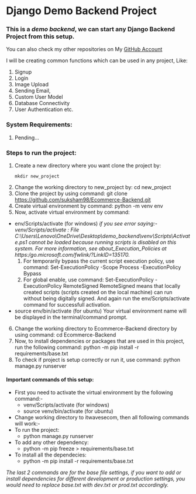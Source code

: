 # Django Demo Backend Project
### This is a _demo backend_, we can start any Django Backend Project from this setup.

You can also check my other repositories on My [GitHub Account](https://github.com/suksham98/)

I will be creating common functions which can be used in any project, Like:
1. Signup
1. Login 
1. Image Upload
1. Sending Email,
1. Custom User Model
1. Database Connectivity
1. User Authentication etc. 


### System Requirements:
1. Pending...


### Steps to run the project:
1. Create a new directory where you want clone the project by:
   ```
   mkdir new_project
   ```
2. Change the working directory to new_project by:
   cd new_project
3. Clone the project by using command:
   git clone https://github.com/suksham98/Ecommerce-Backend.git
4. Create virtual environment by command:
   python -m venv env
5. Now, activate virtual environment by command:
  - env/Scripts/activate (for windows)
     _if you see error saying:- venv/Scripts/activate : File C:\Users\Lenovo\OneDrive\Desktop\demo_backend\venv\Scripts\Activate.ps1 cannot be loaded because running scripts is disabled on this system. For more information, see about_Execution_Policies at https:/go.microsoft.com/fwlink/?LinkID=135170._
     1. For temporarily bypass the current script execution policy, use command:
        Set-ExecutionPolicy -Scope Process -ExecutionPolicy Bypass
     2. For global enable, use command:
        Set-ExecutionPolicy -ExecutionPolicy RemoteSigned
        RemoteSigned means that locally created scripts (scripts created on the local machine) can run without being digitally signed.
        And again run the env/Scripts/activate command for successfull activation.
  - source env/bin/activate (for ubuntu)
  Your virtual environment name will be displayed in the terminal/command prompt.
6. Change the working directory to Ecommerce-Backend directory by using command:
   cd Ecommerce-Backend
7. Now, to install dependencies or packages that are used in this project, run the following command:
   python -m pip install -r requirements/base.txt
8. To check if project is setup correctly or run it, use command:
   python manage.py runserver


#### Important commands of this setup:
- First you need to activate the virtual environment by the following command:-
  - venv/Scripts/activate (for windows)    
  - source venv/bin/activate (for ubuntu)
- Change working directory to itwavesecom, then all following commands will work:-
- To run the project:
  - python manage.py runserver
- To add any other dependency:
  - python -m pip freeze > requirements/base.txt
- To install all the dependecies:
  - python -m pip install -r requirements/base.txt

_The last 2 commands are for the base file settings, if you want to add or install dependencies for different development or production settings, you would need to replace base.txt with dev.txt or prod.txt accordingly._

